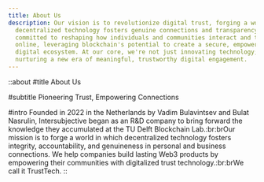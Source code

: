 ```yaml
---
title: About Us
description: Our vision is to revolutionize digital trust, forging a world where
  decentralized technology fosters genuine connections and transparency. We are
  committed to reshaping how individuals and communities interact and thrive
  online, leveraging blockchain's potential to create a secure, empowering
  digital ecosystem. At our core, we're not just innovating technology; we're
  nurturing a new era of meaningful, trustworthy digital engagement.
---
```


::about
#title
About Us

#subtitle
Pioneering Trust, Empowering Connections

#intro
Founded in 2022 in the Netherlands by Vadim Bulavintsev and Bulat Nasrulin, Intersubjective began as an R\&D company to bring forward the knowledge they accumulated at the TU Delft Blockchain Lab.\:br\:brOur mission is to forge a world in which decentralized technology fosters integrity, accountability, and genuineness in personal and business connections. We help companies build lasting Web3 products by empowering their communities with digitalized trust technology.\:br\:brWe call it TrustTech.
::
